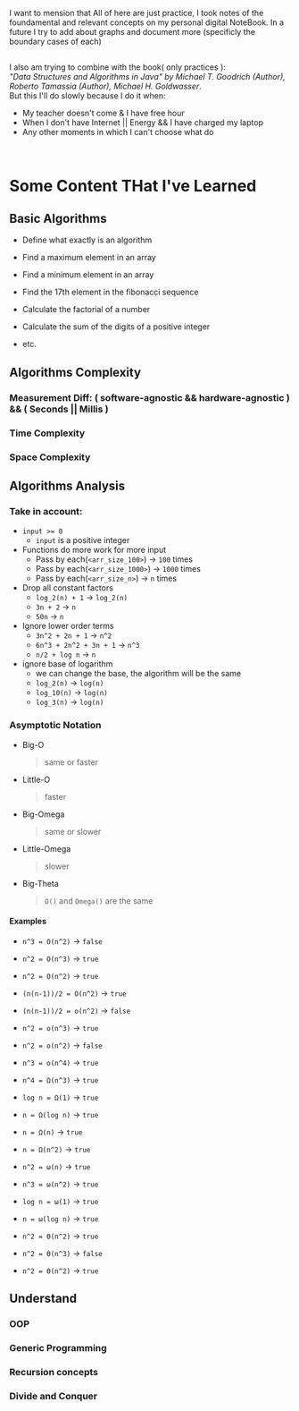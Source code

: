 I want to mension that All of here are just practice, I took notes of the foundamental and relevant concepts on my personal digital NoteBook. In a future I try to add about graphs and document more (specificly the boundary cases of each)  
##  
I also am trying to combine with the book( only practices ):  
_"Data Structures and Algorithms in Java" by Michael T. Goodrich (Author), Roberto Tamassia (Author), Michael H. Goldwasser_.    
But this I'll do slowly because I do it when:
- My teacher doesn't come & I have free hour
- When I don't have Internet || Energy && I have charged my laptop
- Any other moments in which I can't choose what do

<br>


# Some Content THat I've Learned    
## Basic Algorithms   
- Define what exactly is an algorithm   


- Find a maximum element in an array
- Find a minimum element in an array
- Find the 17th element in the fibonacci sequence
- Calculate the factorial of a number
- Calculate the sum of the digits of a positive integer
- etc.  

## Algorithms Complexity
### Measurement Diff: ( software-agnostic && hardware-agnostic ) && ( Seconds || Millis )
### Time Complexity
### Space Complexity

## Algorithms Analysis   
### Take in account:
- `input >= 0`
  - `input` is a positive integer 
- Functions do more work for more input
  - Pass by each(`<arr_size_100>`) -> `100` times
  - Pass by each(`<arr_size_1000>`) -> `1000` times
  - Pass by each(`<arr_size_n>`) -> `n` times
- Drop all constant factors
  - `log_2(n) + 1` -> `log_2(n)`
  - `3n + 2` -> `n`
  - `50n` -> `n`
- Ignore lower order terms
  - `3n^2 + 2n + 1` -> `n^2`
  - `6n^3 + 2n^2 + 3n + 1` -> `n^3`
  - `n/2 + log n` -> `n`
- ignore base of logarithm
  - we can change the base, the algorithm will be the same
  - `log_2(n)` -> `log(n)`
  - `log_10(n)` -> `log(n)`
  - `log_3(n)` -> `log(n)`
### Asymptotic Notation 
  - Big-O
    > same or faster 
  - Little-O
    > faster
  - Big-Omega
    > same or slower
  - Little-Omega
    > slower
  - Big-Theta
    > `O()` and `Omega()` are the same  


#### Examples

- `n^3 = O(n^2)` -> `false`
- `n^2 = O(n^3)` -> `true`
- `n^2 = O(n^2)` -> `true`
- `(n(n-1))/2 = O(n^2)` -> `true`


- `(n(n-1))/2 = o(n^2)` -> `false`
- `n^2 = o(n^3)` -> `true`
- `n^2 = o(n^2)` -> `false`
- `n^3 = o(n^4)` -> `true`


- `n^4 = Ω(n^3)` -> `true`
- `log n = Ω(1)` -> `true`
- `n = Ω(log n)` -> `true`
- `n = Ω(n)` -> `true`
- `n = Ω(n^2)` -> `true`


- `n^2 = ω(n)` -> `true`
- `n^3 = ω(n^2)` -> `true`
- `log n = ω(1)` -> `true`
- `n = ω(log n)` -> `true`


- `n^2 = Θ(n^2)` -> `true`
- `n^2 = Θ(n^3)` -> `false`
- `n^2 = Θ(n^2)` -> `true`

## Understand
### OOP
### Generic Programming
### Recursion concepts
### Divide and Conquer

